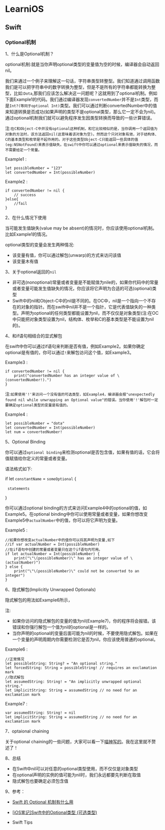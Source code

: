 # LearniOS

## Swift

### Optional机制

1、什么是Optional机制？

optional机制:就是当你声明optional类型的变量值为空的时候，编译器会自动返回nil。

我们来通过一个例子来理解这一句话，字符串类型转整型。我们知道通过调用函数我们是可以把字符串中的数字转换为整型，但是不是所有的字符串都能转换为整型，比如:`Dota`,那我们应该怎么解决这一问题呢？这就用到了optional机制。例如下面Example1的代码。我们通过编译器发现`convertedNumber`并不是`Int`类型，而是`Int?(等同于optional Int)`类型。我们可以通过判断convertedNumber中的值来知道转换是否成功(如果声明的类型不是optional类型，那么它一定不会为nil)。通过optional机制我们就可以避免程序发生因类型转换而导致的一些计算错误。

注:`在C和Object-C中并没有optional这种机制，和它比较相似的是，当你调用一个返回值为对象的方法时，该方法返回nil(这意味着该对象为空)。然而这个只对对象有效，对于结构体、C的基本类型和枚举是不起作用的。对于这些类型Object-C只能返回一些具体的值(eg:NSNotFound)来表示值缺失。在swift中你可以通过optional来表示值缺失的情况，而不需要给定一个常量。`

Example1 :
```
let possibleNumber = "123"
let convertedNumber = Int(possibleNumber)
```

Example2 :

```
if convertedNumber != nil {
    // success
}else{
    //fail
}
```

2、在什么情况下使用

当可能发生值缺失(value may be absent)的情况时，你应该使用optional机制。比如Example1的情况。

optional类型的变量会发生两种情况:

* 该变量有值，你可以通过解包(unwarp)的方式来访问该值
* 该变量木有值

3、关于optional返回的`nil`

* 非可选(nonoptional)常量或者变量是不能赋值为nile的，如果你代码中的常量或者变量可能发生值缺失的情况，你应该将它声明为合适的可选(optional)类型
* Swift中的nil和Object-C中的nil是不同的。在OC中，nil是一个指向一个不存在的对象的指针。而在swift中nil并不是一个指针，它是代表值缺失的一种类型。声明为optional的任何类型都能设置为nil，而不仅仅是对象类型(注:在OC中只能把对象类型设置为nil，结构体、枚举和C的基本类型是不能设置为nil的)。

4、和if语句相结合的显式解包

在swift中你可以通过if语句来判断是否有值，例如Example2。如果你确定optional是有值的，你可以通过`!`来解包访问这个值，如Example3。

Example3 :

```
if convertedNumber != nil {
    print("convertedNumber has an integer value of \(convertedNumber!).")
}
```

注:`如果使用'!'来访问一个没有值的可选类型，如Example4，编译器会报"unexpectedly found nil while unwrapping an Optional value"的错误。当你使用'!'解包时一定要确定optional类型的变量是有值的。`

Example4 :

```
let possibleNumber = "dota"
let convertedNumber = Int(possibleNumber)
let num = convertedNumber!
```

5、Optional Binding

你可以通过`optional binding`来检测optional是否包含值，如果有值的话，它会将值赋值给你定义的常量或者变量。

语法格式如下:

if let `constantName` = `someOptional` {

    `statements`
    
}

你可以通过optional binding的方式来访问Example4中的optional的值，如Example5。在optional binding中你可以使用常量或者变量，如果你想改变Example5中`actualNumber`中的值，你可以将它声明为变量。

Example5 :

```
//如果你想改变actualNumber中的值你可以将其声明为变量,如下
//if var actualNumber = Int(possibleNumber) 
//在if语句中创建的常量或者变量只在这个if语句内可用。
if let actualNumber = Int(possibleNumber) {
    print("\"\(possibleNumber)\" has an integer value of \(actualNumber)")
} else {
    print("\"\(possibleNumber)\" could not be converted to an integer")
}
```

6、隐式解包(Implicitly Unwrapped Optionals)

隐式解包的用法如Example6所示，

注:

* 如果你访问的隐式解包的变量的值为nil(Example7)，你的程序将会报错。该错误和你强行解包一个值为nil的optional是一样的。
* 当你声明的optional的变量后面可能为nil的时候，不要使用隐式解包。如果在一个变量的声明周期内你需要检测它是否为nil，你应该使用普通的optional。

Example6 :

```
//正常情况
let possibleString: String? = "An optional string."
let forcedString: String = possibleString! // requires an exclamation mark
//隐式解包
let assumedString: String! = "An implicitly unwrapped optional string."
let implicitString: String = assumedString // no need for an exclamation mark
```

Example7 :

```
var assumedString: String! = nil
let implicitString: String = assumedString // no need for an exclamation mark
```

7、optaional chaining

关于optional chaining的一些问题，大家可以看一下[喵神写的](http://swifter.tips/optional-chaining/)。我在这里就不赘述了！

8、总结

* 在Swift中nil可以对任意的optional类型使用，而不仅仅是对象类型
* 在optional声明的实例的值可能为nil时，我们永远都要先判断在取值
* 隐式解包也要确定必须包含值

9、参考：

* [Swift 的 Optional 机制有什么用](https://www.zhihu.com/question/28026214)

* [[iOS笔记]Swift中的Optional类型 (可选类型)](http://www.jianshu.com/p/0e3712b0c044)

* Swift Tips

